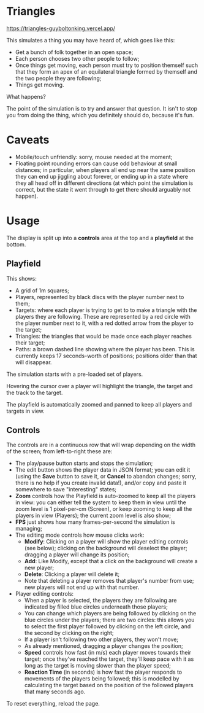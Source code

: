 # Triangles

https://triangles-guyboltonking.vercel.app/

This simulates a thing you may have heard of, which goes like this:

* Get a bunch of folk together in an open space;
* Each person chooses two other people to follow;
* Once things get moving, each person must try to position themself such that they form an apex of an equilateral triangle formed by themself and the two people they are following;
* Things get moving.

What happens?

The point of the simulation is to try and answer that question.  It isn't to stop you from doing the thing, which you definitely should do, because it's fun.

# Caveats

* Mobile/touch unfriendly: sorry, mouse needed at the moment;
* Floating point rounding errors can cause odd behaviour at small distances; in particular, when players all end up near the same position they can end up jiggling about forever, or ending up in a state where they all head off in different directions (at which point the simulation is correct, but the state it went through to get there should arguably not happen).

# Usage

The display is split up into a **controls** area at the top and a **playfield** at the bottom.

## Playfield

This shows:

* A grid of 1m squares;
* Players, represented by black discs with the player number next to them;
* Targets: where each player is trying to get to to make a triangle with the players they are following.  These are represented by a red circle with the player number next to it, with a red dotted arrow from the player to the target;
* Triangles: the triangles that would be made once each player reaches their target;
* Paths: a brown dashed line showing where the player has been.  This is currently keeps 17 seconds-worth of positions; positions older than that will disappear.

The simulation starts with a pre-loaded set of players.

Hovering the cursor over a player will highlight the triangle, the target and the track to the target.

The playfield is automatically zoomed and panned to keep all players and targets in view.

## Controls

The controls are in a continuous row that will wrap depending on the width of the screen; from left-to-right these are:

* The play/pause button starts and stops the simulation;
* The edit button shows the player data in JSON format; you can edit it (using the **Save** button to save it, or **Cancel** to abandon changes; sorry, there is no help if you create invalid data!), and/or copy and paste it somewhere to save "interesting" states;
* **Zoom** controls how the Playfield is auto-zoomed to keep all the players in view: you can either tell the system to keep them in view until the zoom level is 1 pixel-per-cm (Screen), or keep zooming to keep all the players in view (Players); the current zoom level is also show;
* **FPS** just shows how many frames-per-second the simulation is managing;
* The editing mode controls how mouse clicks work:
  * **Modify**: Clicking on a player will show the player editing controls (see below); clicking on the background will deselect the player; dragging a player will change its position;
  * **Add**: Like Modify, except that a click on the background will create a new player;
  * **Delete**: Clicking a player will delete it;
  * Note that deleting a player removes that player's number from use; new players will not end up with that number.
* Player editing controls:
  * When a player is selected, the players they are following are indicated by filled blue circles underneath those players;
  * You can change which players are being followed by clicking on the blue circles under the players; there are two circles: this allows you to select the first player followed by clicking on the left circle, and the second by clicking on the right;
  * If a player isn't following two other players, they won't move;
  * As already mentioned, dragging a player changes the position;
  * **Speed** controls how fast (in m/s) each player moves towards their target; once they've reached the target, they'll keep pace with it as long as the target is moving slower than the player speed;
  * **Reaction Time** (in seconds) is how fast the player responds to movements of the players being followed; this is modelled by calculating the target based on the position of the followed players that many seconds ago.

To reset everything, reload the page.